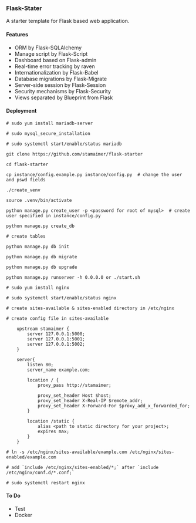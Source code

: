 ### Flask-Stater

A starter template for Flask based web application.

#### Features

- ORM by Flask-SQLAlchemy
- Manage script by Flask-Script
- Dashboard based on Flask-admin
- Real-time error tracking by raven
- Internationalization by Flask-Babel
- Database migrations by Flask-Migrate
- Server-side session by Flask-Session
- Security mechanisms by Flask-Security
- Views separated by Blueprint from Flask

#### Deployment

    # sudo yum install mariadb-server
    
    # sudo mysql_secure_installation
    
    # sudo systemctl start/enable/status mariadb

    git clone https://github.com/stamaimer/flask-starter
    
    cd flask-starter
    
    cp instance/config.example.py instance/config.py  # change the user and pswd fields
    
    ./create_venv
    
    source .venv/bin/activate
    
    python manage.py create_user -p <password for root of mysql>  # create user specified in instance/config.py
    
    python manage.py create_db  
    
    # create tables 
    
    python manage.py db init
    
    python manage.py db migrate
    
    python manage.py db upgrade
    
    python manage.py runserver -h 0.0.0.0 or ./start.sh
    
    # sudo yum install nginx
    
    # sudo systemctl start/enable/status nginx
    
    # create sites-available & sites-enabled directory in /etc/nginx 
    
    # create config file in sites-available
    
        upstream stamaimer {
            server 127.0.0.1:5000;
            server 127.0.0.1:5001;
            server 127.0.0.1:5002;
        }

        server{
            listen 80;
            server_name example.com;
            
            location / {
                proxy_pass http://stamaimer;
    
                proxy_set_header Host $host;
                proxy_set_header X-Real-IP $remote_addr;
                proxy_set_header X-Forward-For $proxy_add_x_forwarded_for;
            }
            
            location /static {
                alias <path to static directory for your project>;
                expires max;
            }
        }
        
    # ln -s /etc/nginx/sites-available/example.com /etc/nginx/sites-enabled/example.com
    
    # add `include /etc/nginx/sites-enabled/*;` after `include /etc/nginx/conf.d/*.conf;`
    
    # sudo systemctl restart nginx
    
#### To Do

- Test
- Docker
    